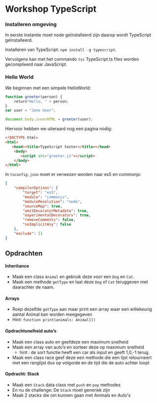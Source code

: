 # Workshop TypeScript

### Installeren omgeving

In eerste instantie moet node geïnstalleerd zijn daarop wordt TypeScript geïnstalleerd.

Installeren van TypeScript: `npm install -g typescript`.

Vervolgens kan met het commando `tsc` TypeScript.ts files worden gecompileerd naar JavaScript.

### Hello World

We beginnen met een simpele HelloWorld:

```javascript
function greeter(person) {
    return"Hello, " + person;
}
var user = "Jane User";

document.body.innerHTML = greeter(user); 
```

Hiervoor hebben we uiteraard nog een pagina nodig:

```html
<!DOCTYPE html>
<html>
   <head><title>TypeScript tester</title></head>
    <body>
       <script src="greeter.js"></script>
    </body>
</html>
```

In `tsconfig.json` moet er verwezen worden  naar es5 en commonjs:

```json
{
    "compilerOptions": {
        "target": "es5",
        "module": "commonjs",
        "moduleResolution": "node",
        "sourceMap": true,
        "emitDecoratorMetadata": true,
        "experimentalDecorators": true,
        "removeComments": false,
        "noImplicitAny": false
    },
    "exclude": []
}
```



## Opdrachten

#### Inheritance

- Maak een class `Animal` en gebruik deze voor een `Dog` en `Cat`.
- Maak een methode `getType` en laat deze `Dog` of `Cat` teruggeven met daarachter de naam.

#### Arrays

- Roep dezelfde `getType` aan maar print een array waar een willekeurig aantal Animal kan worden meegegeven
- Hint: `function print(animals: Animal[])`

#### Opdrachtsnelheid auto’s

- Maak een class auto en geefdeze een maximum snelheid
- Maak een array van auto’s en sorteer deze op maximum snelheid
  - hint : de sort functie heeft een car als input en geeft 1,0,-1 terug.
- Maak een class race geef deze een methode die een lijst retourneert met een ranglijst dus op volgorde en de tijd die de auto achter loopt

#### Opdracht: Stack

- Maak een `Stack` data class met `push` en `pop` methodes
- En nu de challenge: De `Stack` moet generiek zijn
- Maak 2 stacks die om kunnen gaan met Animals en Auto's






